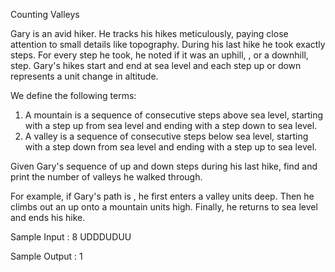 Counting Valleys

Gary is an avid hiker. He tracks his hikes meticulously, paying close attention to small details like topography. 
During his last hike he took exactly steps. For every step he took, he noted if it was an uphill, , or a downhill, step. 
Gary's hikes start and end at sea level and each step up or down represents a unit change in altitude.

We define the following terms:
1. A mountain is a sequence of consecutive steps above sea level, starting with a step up from sea level and ending with a step down to sea level. 
2. A valley is a sequence of consecutive steps below sea level, starting with a step down from sea level and ending with a step up to sea level.

Given Gary's sequence of up and down steps during his last hike, find and print the number of valleys he walked through. 

For example, if Gary's path is , he first enters a valley units deep. Then he climbs out an up onto a mountain units high. Finally, he returns to sea level and ends his hike.

Sample Input :
8
UDDDUDUU

Sample Output :
1



